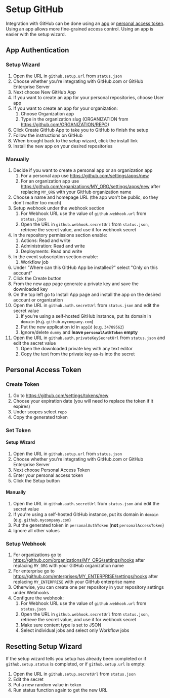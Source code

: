 # Setup GitHub

Integration with GitHub can be done using an [app](#app-authentication) or [personal access token](#personal-access-token). Using an app allows more fine-grained access control. Using an app is easier with the setup wizard.

## App Authentication

### Setup Wizard

1. Open the URL in `github.setup.url` from `status.json`
2. Choose whether you're integrating with GitHub.com or GitHub Enterprise Server
3. Next choose New GitHub App
4. If you want to create an app for your personal repositories, choose User app
5. If you want to create an app for your organization:
   1. Choose Organization app
   2. Type in the organization slug (ORGANIZATION from https://github.com/ORGANIZATION/REPO)
6. Click Create GitHub App to take you to GitHub to finish the setup
7. Follow the instructions on GitHub
8. When brought back to the setup wizard, click the install link
9. Install the new app on your desired repositories

### Manually

1. Decide if you want to create a personal app or an organization app
    1. For a personal app use https://github.com/settings/apps/new
    2. For an organization app use https://github.com/organizations/MY_ORG/settings/apps/new after replacing `MY_ORG` with your GitHub organization name
2. Choose a name and homepage URL (the app won't be public, so they don't matter too much)
3. Setup webhook under the webhook section
    1. For Webhook URL use the value of `github.webhook.url` from `status.json`
    2. Open the URL in `github.webhook.secretUrl` from `status.json`, retrieve the secret value, and use it for webhook secret
4. In the repository permissions section enable:
    1. Actions: Read and write
    2. Administration: Read and write
    3. Deployments: Read and write
5. In the event subscription section enable:
    1. Workflow job
6. Under "Where can this GitHub App be installed?" select "Only on this account"
7. Click the Create button
8. From the new app page generate a private key and save the downloaded key
9. On the top left go to Install App page and install the app on the desired account or organization
10. Open the URL in `github.auth.secretUrl` from `status.json` and edit the secret value
    1. If you're using a self-hosted GitHub instance, put its domain in `domain` (e.g. `github.mycompany.com`)
    2. Put the new application id in `appId` (e.g. `34789562`)
    3. Ignore/delete `dummy` and **leave `personalAuthToken` empty**
11. Open the URL in `github.auth.privateKeySecretUrl` from `status.json` and edit the secret value
    1. Open the downloaded private key with any text editor
    2. Copy the text from the private key as-is into the secret

## Personal Access Token

### Create Token

1. Go to https://github.com/settings/tokens/new
2. Choose your expiration date (you will need to replace the token if it expires)
3. Under scopes select `repo`
4. Copy the generated token

### Set Token

#### Setup Wizard

1. Open the URL in `github.setup.url` from `status.json`
2. Choose whether you're integrating with GitHub.com or GitHub Enterprise Server
3. Next choose Personal Access Token
4. Enter your personal access token
5. Click the Setup button

#### Manually

1. Open the URL in `github.auth.secretUrl` from `status.json` and edit the secret value
2. If you're using a self-hosted GitHub instance, put its domain in `domain` (e.g. `github.mycompany.com`)
3. Put the generated token in `personalAuthToken` (**not** `personalAccessToken`)
4. Ignore all other values

### Setup Webhook

1. For organizations go to https://github.com/organizations/MY_ORG/settings/hooks after replacing `MY_ORG` with your GitHub organization name
2. For enterprise go to https://github.com/enterprises/MY_ENTERPRISE/settings/hooks after replacing `MY_ENTERPRISE` with your GitHub enterprise name
3. Otherwise, you can create one per repository in your repository settings under Webhooks
4. Configure the webhook:
    1. For Webhook URL use the value of `github.webhook.url` from `status.json`
    2. Open the URL in `github.webhook.secretUrl` from `status.json`, retrieve the secret value, and use it for webhook secret
    3. Make sure content type is set to JSON
    4. Select individual jobs and select only Workflow jobs

## Resetting Setup Wizard

If the setup wizard tells you setup has already been completed or if `github.setup.status` is completed, or if `github.setup.url` is empty:

1. Open the URL in `github.setup.secretUrl` from `status.json`
2. Edit the secret
3. Put a new random value in `token`
4. Run status function again to get the new URL
